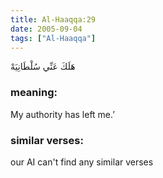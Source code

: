 ```yaml
---
title: Al-Haaqqa:29
date: 2005-09-04
tags: ["Al-Haaqqa"]
---
```

هَلَكَ عَنِّي سُلْطَانِيَهْ
### meaning: 
My authority has left me.’
### similar verses: 

our AI can't find any similar verses




